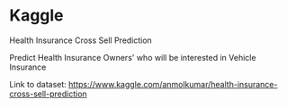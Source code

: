 # Kaggle

Health Insurance Cross Sell Prediction

Predict Health Insurance Owners' who will be interested in Vehicle Insurance

Link to dataset: https://www.kaggle.com/anmolkumar/health-insurance-cross-sell-prediction
